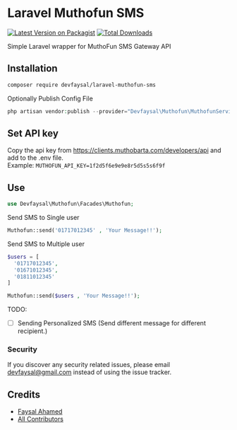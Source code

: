# Laravel Muthofun SMS
[![Latest Version on Packagist](https://img.shields.io/packagist/v/devfaysal/laravel-muthofun-sms.svg)](https://packagist.org/packages/devfaysal/laravel-muthofun-sms)
[![Total Downloads](https://img.shields.io/packagist/dt/devfaysal/laravel-muthofun-sms.svg)](https://packagist.org/packages/devfaysal/laravel-muthofun-sms)

Simple Laravel wrapper for MuthoFun SMS Gateway API

## Installation

```bash
composer require devfaysal/laravel-muthofun-sms
```

Optionally Publish Config File

```php 
php artisan vendor:publish --provider="Devfaysal\Muthofun\MuthofunServiceProvider" 
```
## Set API key

Copy the api key from https://clients.muthobarta.com/developers/api and add to the .env file.  
Example:
```MUTHOFUN_API_KEY=1f2d5f6e9e9e8r5d5s5s6f9f```

## Use
```php 
use Devfaysal\Muthofun\Facades\Muthofun; 
```

Send SMS to Single user

```php 
Muthofun::send('01717012345' , 'Your Message!!');
```

Send SMS to Multiple user

```php
$users = [
  '01717012345', 
  '01671012345', 
  '01811012345'
]

Muthofun::send($users , 'Your Message!!');

```

TODO:  
- [ ] Sending Personalized SMS (Send different message for different recipient.)

### Security

If you discover any security related issues, please email devfaysal@gmail.com instead of using the issue tracker.

## Credits

- [Faysal Ahamed](https://github.com/devfaysal)
- [All Contributors](../../contributors)
